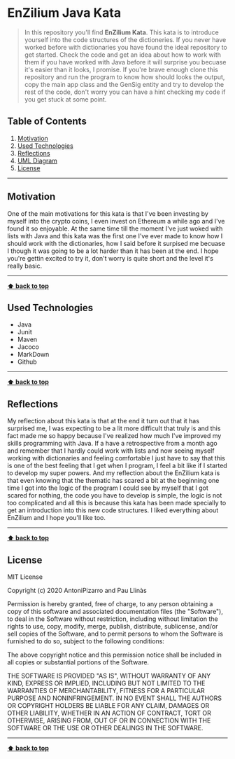 # EnZilium Java Kata

> In this repository you'll find **EnZilium Kata**. This kata is to introduce yourself into the code structures of the dictioneries. If you never have worked before with dictionaries you have found the ideal repository to get started. Check the code and get an idea about how to work with them if you have worked with Java before it will surprise you becuase it's easier than it looks, I promise. If you're brave enough clone this repository and run the program to know how should looks the output, copy the main app class and the GenSig entity and try to develop the rest of the code, don't worry you can have a hint checking my code if you get stuck at some point. 

## Table of Contents

1. [Motivation](#motivation)
1. [Used Technologies](#used-technologies)
1. [Reflections](#reflections)
1. [UML Diagram](#uml-diagram)
1. [License](#license)

---

## Motivation

One of the main motivations for this kata is that I've been investing by myself into the crypto coins, I even invest on Ethereum a while ago and I've found it so enjoyable. At the same time till the moment I've just woked with lists with Java and this kata was the first one I've ever made to know how I should work with the dictionaries, how I said before it surpised me becuase I though it was going to be a lot harder than it has been at the end. I hope you're gettin excited to try it, don't worry is quite short and the level it's really basic.

---

**[⬆ back to top](#table-of-contents)**

## Used Technologies

- Java
- Junit
- Maven
- Jacoco
- MarkDown
- Github

---

**[⬆ back to top](#table-of-contents)**

## Reflections

My reflection about this kata is that at the end it turn out that it has surprised me, I was expecting to be a lit more difficult that truly is and this fact made me so happy because I've realized how much I've improved my skills programming with Java. If a have a retrospective from a month ago and remember that I hardly could work with lists and now seeing myself working with dictionaries and feeling comfortable I just have to say that this is one of the best feeling that I get when I program, I feel a bit like if I started to develop my super powers. And my reflection about the EnZilium kata is that even knowing that the thematic has scared a bit at the beginning one time I got into the logic of the program I could see by myself that I got scared for nothing, the code you have to develop is simple, the logic is not too complicated and all this is because this kata has been made specially to get an introduction into this new code structures. I liked everything about EnZilium and I hope you'll like too.

---

**[⬆ back to top](#table-of-contents)**

## License

MIT License

Copyright (c) 2020 AntoniPizarro and Pau Llinàs

Permission is hereby granted, free of charge, to any person obtaining a copy
of this software and associated documentation files (the "Software"), to deal
in the Software without restriction, including without limitation the rights
to use, copy, modify, merge, publish, distribute, sublicense, and/or sell
copies of the Software, and to permit persons to whom the Software is
furnished to do so, subject to the following conditions:

The above copyright notice and this permission notice shall be included in all
copies or substantial portions of the Software.

THE SOFTWARE IS PROVIDED "AS IS", WITHOUT WARRANTY OF ANY KIND, EXPRESS OR
IMPLIED, INCLUDING BUT NOT LIMITED TO THE WARRANTIES OF MERCHANTABILITY,
FITNESS FOR A PARTICULAR PURPOSE AND NONINFRINGEMENT. IN NO EVENT SHALL THE
AUTHORS OR COPYRIGHT HOLDERS BE LIABLE FOR ANY CLAIM, DAMAGES OR OTHER
LIABILITY, WHETHER IN AN ACTION OF CONTRACT, TORT OR OTHERWISE, ARISING FROM,
OUT OF OR IN CONNECTION WITH THE SOFTWARE OR THE USE OR OTHER DEALINGS IN THE
SOFTWARE.

---

**[⬆ back to top](#table-of-contents)**
